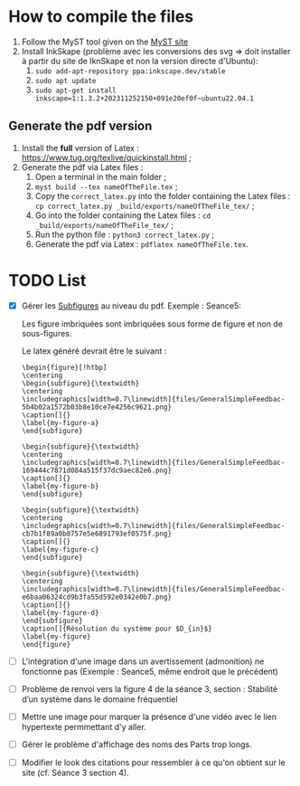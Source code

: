 # How to compile the files

1. Follow the MyST tool given on the [MyST site](https://mystmd.org/guide/installing)
1. Install InkSkape (problème avec les conversions des svg => doit installer à partir du site de IknSkape et non la version directe d'Ubuntu):
    1. `sudo add-apt-repository ppa:inkscape.dev/stable`
    1. `sudo apt update`
    1. `sudo apt-get install inkscape=1:1.3.2+202311252150+091e20ef0f~ubuntu22.04.1`

## Generate the pdf version

1. Install the **full** version of Latex : https://www.tug.org/texlive/quickinstall.html ;
1. Generate the pdf via Latex files :
    1. Open a terminal in the main folder ;
    1. `myst build --tex nameOfTheFile.tex` ;
    1. Copy the `correct_latex.py` into the folder containing the Latex files : `cp correct_latex.py _build/exports/nameOfTheFile_tex/` ;
    1. Go into the folder containing the Latex files : `cd _build/exports/nameOfTheFile_tex/` ;
    1. Run the python file : `python3 correct_latex.py` ;
    1. Generate the pdf via Latex : `pdflatex nameOfTheFile.tex`.

# TODO List

- [x] Gérer les [Subfigures](https://mystmd.org/guide/figures#subfigures) au niveau du pdf.
    Exemple : Seance5:

    Les figure imbriquées sont imbriquées sous forme de figure et non de sous-figures.

    Le latex généré devrait être le suivant :

    ```
    \begin{figure}[!htbp]
    \centering
    \begin{subfigure}{\textwidth}
    \centering
    \includegraphics[width=0.7\linewidth]{files/GeneralSimpleFeedbac-5b4b02a1572b03b8e10ce7e4256c9621.png}
    \caption[]{}
    \label{my-figure-a}
    \end{subfigure}
    
    \begin{subfigure}{\textwidth}
    \centering
    \includegraphics[width=0.7\linewidth]{files/GeneralSimpleFeedbac-169444c7871d084a515f37dc9aec82e6.png}
    \caption[]{}
    \label{my-figure-b}
    \end{subfigure}
    
    \begin{subfigure}{\textwidth}
    \centering
    \includegraphics[width=0.7\linewidth]{files/GeneralSimpleFeedbac-cb7b1f89a0b8757e5e6891793ef0575f.png}
    \caption[]{}
    \label{my-figure-c}
    \end{subfigure}
    
    \begin{subfigure}{\textwidth}
    \centering
    \includegraphics[width=0.7\linewidth]{files/GeneralSimpleFeedbac-e6baa06324cd9b3fa55d592e0342e0b7.png}
    \caption[]{}
    \label{my-figure-d}
    \end{subfigure}
    \caption[]{Résolution du système pour $D_{in}$}
    \label{my-figure}
    \end{figure}
    ```

- [ ] L'intégration d'une image dans un avertissement (admonition) ne fonctionne pas (Exemple : Seance5, même endroit que le précédent)

- [ ] Problème de renvoi vers la figure 4 de la séance 3, section : Stabilité d’un système dans le domaine fréquentiel

- [ ] Mettre une image pour marquer la présence d'une vidéo avec le lien hypertexte permmettant d'y aller.

- [ ] Gérer le problème d'affichage des noms des Parts trop longs.

- [ ] Modifier le look des citations pour ressembler à ce qu'on obtient sur le site (cf. Séance 3 section 4).
